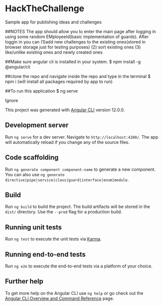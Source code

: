 # HackTheChallenge
 Sample app for publishing ideas and challenges
 
 ##NOTES
 The app should allow you to enter the main page after logging in using some random EMployeeId(basic implementation of guards).
 After loggin in you can (1)add new challenges to the existing ones(stored in browser storage just for testing purposes)
  (2) sort existing ones
  (3) like/unlike existing ones and newly created ones
  
##Make sure angular cli is installed in your system.
$ npm install -g @angular/cli

##clone the repo and navigate inside the repo and type in the terminal
$ npm i (will install all packages required by app to run)

##To run this application
$ ng serve

Ignore

This project was generated with [Angular CLI](https://github.com/angular/angular-cli) version 12.0.0.

## Development server

Run `ng serve` for a dev server. Navigate to `http://localhost:4200/`. The app will automatically reload if you change any of the source files.

## Code scaffolding

Run `ng generate component component-name` to generate a new component. You can also use `ng generate directive|pipe|service|class|guard|interface|enum|module`.

## Build

Run `ng build` to build the project. The build artifacts will be stored in the `dist/` directory. Use the `--prod` flag for a production build.

## Running unit tests

Run `ng test` to execute the unit tests via [Karma](https://karma-runner.github.io).

## Running end-to-end tests

Run `ng e2e` to execute the end-to-end tests via a platform of your choice.

## Further help

To get more help on the Angular CLI use `ng help` or go check out the [Angular CLI Overview and Command Reference](https://angular.io/cli) page.


